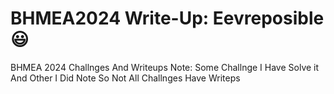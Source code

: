 # BHMEA2024 Write-Up: Eevreposible 😃
BHMEA 2024 Challnges And Writeups
Note: Some Challnge I Have Solve it And Other I Did Note So Not All Challnges Have Writeps
